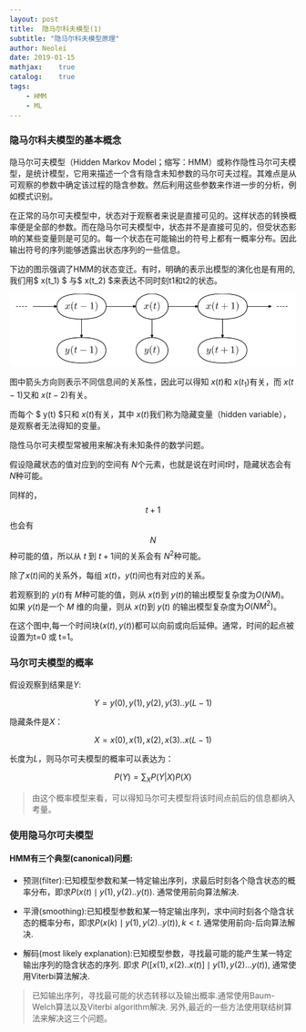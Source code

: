 ```yaml
---
layout: post
title:  隐马尔科夫模型(1)
subtitle: "隐马尔科夫模型原理"
author: Neolei
date: 2019-01-15
mathjax:    true
catalog:    true
tags:
    - HMM
    - ML
---
```

### 隐马尔科夫模型的基本概念

隐马尔可夫模型（Hidden Markov Model；缩写：HMM）或称作隐性马尔可夫模型，是统计模型，它用来描述一个含有隐含未知参数的马尔可夫过程。其难点是从可观察的参数中确定该过程的隐含参数。然后利用这些参数来作进一步的分析，例如模式识别。

在正常的马尔可夫模型中，状态对于观察者来说是直接可见的。这样状态的转换概率便是全部的参数。而在隐马尔可夫模型中，状态并不是直接可见的，但受状态影响的某些变量则是可见的。每一个状态在可能输出的符号上都有一概率分布。因此输出符号的序列能够透露出状态序列的一些信息。

下边的图示强调了HMM的状态变迁。有时，明确的表示出模型的演化也是有用的,我们用$ x(t_1) $ 与$ x(t_2) $来表达不同时刻t1和t2的状态。

![](/img/hmm_2.png)

图中箭头方向则表示不同信息间的关系性，因此可以得知 $x(t)$和 $x(t_1)$有关，而 $x(t-1)$又和 $x(t-2)$有关。

而每个 $ y(t) $只和 $x(t)$有关，其中 $x(t)$我们称为隐藏变量（hidden variable），是观察者无法得知的变量。

隐性马尔可夫模型常被用来解决有未知条件的数学问题。

假设隐藏状态的值对应到的空间有 $N$个元素，也就是说在时间$t$时，隐藏状态会有 $N$种可能。

同样的， $$ t+1 $$也会有 $$ N $$ 种可能的值，所以从 $t$ 到 $t+1$间的关系会有 $N^2$种可能。

除了$x(t)$间的关系外，每组 $x(t)$，$y(t)$间也有对应的关系。

若观察到的 $y(t)$有 $M$种可能的值，则从 $x(t)$到 $y(t)$的输出模型复杂度为$O(NM)$。如果 $y(t)$是一个 $M$ 维的向量，则从 $x(t)$到 $y(t)$ 的输出模型复杂度为$O(NM^2)$。

在这个图中,每一个时间块$(x(t), y(t))$都可以向前或向后延伸。通常，时间的起点被设置为t=0 或 t=1。

### 马尔可夫模型的概率

假设观察到结果是$Y$:

$$ Y = y(0), y(1), y(2), y(3)..y(L-1)$$

隐藏条件是$X$：

$$ X = x(0), x(1), x(2), x(3)..x(L-1)$$

长度为$L$，则马尔可夫模型的概率可以表达为：

$$P(Y) = \sum_{X}P(Y|X)P(X)$$

>由这个概率模型来看，可以得知马尔可夫模型将该时间点前后的信息都纳入考量。

### 使用隐马尔可夫模型

#### HMM有三个典型(canonical)问题:

* 预测(filter):已知模型参数和某一特定输出序列，求最后时刻各个隐含状态的概率分布，即求$P(x(t) \mid y(1),y(2)..y(t))$. 通常使用前向算法解决.

* 平滑(smoothing):已知模型参数和某一特定输出序列，求中间时刻各个隐含状态的概率分布，即求$P(x(k)\mid y(1),y(2)..y(t)), k<t$. 通常使用前向-后向算法解决.

* 解码(most likely explanation):已知模型参数，寻找最可能的能产生某一特定输出序列的隐含状态的序列. 即求 $P([x(1), x(2)..x(t)]\mid y(1), y(2)...y(t))$, 通常使用Viterbi算法解决.

>已知输出序列，寻找最可能的状态转移以及输出概率.通常使用Baum-Welch算法以及Viterbi algorithm解决. 另外,最近的一些方法使用联结树算法来解决这三个问题。
